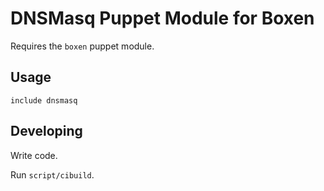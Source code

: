 # DNSMasq Puppet Module for Boxen

Requires the `boxen` puppet module.

## Usage

```puppet
include dnsmasq
```

## Developing

Write code.

Run `script/cibuild`.
